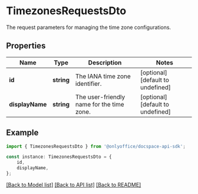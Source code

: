 # TimezonesRequestsDto

The request parameters for managing the time zone configurations.

## Properties

Name | Type | Description | Notes
------------ | ------------- | ------------- | -------------
**id** | **string** | The IANA time zone identifier. | [optional] [default to undefined]
**displayName** | **string** | The user-friendly name for the time zone. | [optional] [default to undefined]

## Example

```typescript
import { TimezonesRequestsDto } from '@onlyoffice/docspace-api-sdk';

const instance: TimezonesRequestsDto = {
    id,
    displayName,
};
```

[[Back to Model list]](../README.md#documentation-for-models) [[Back to API list]](../README.md#documentation-for-api-endpoints) [[Back to README]](../README.md)
